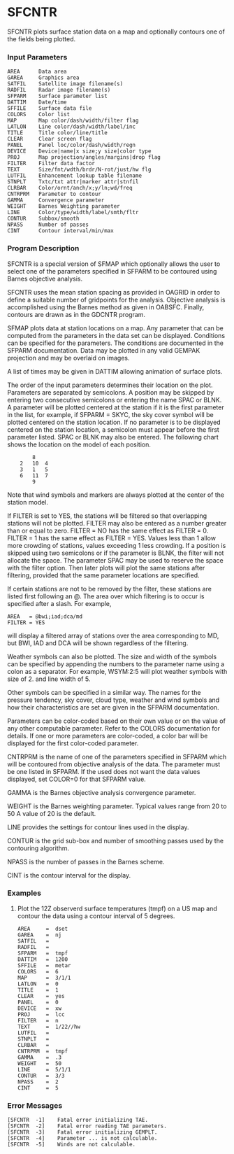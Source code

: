 # SFCNTR

SFCNTR plots surface station data on a map and optionally
       contours one of the fields being plotted.

### Input Parameters
 
    AREA      Data area
    GAREA     Graphics area
    SATFIL    Satellite image filename(s)
    RADFIL    Radar image filename(s)
    SFPARM    Surface parameter list
    DATTIM    Date/time
    SFFILE    Surface data file
    COLORS    Color list
    MAP       Map color/dash/width/filter flag
    LATLON    Line color/dash/width/label/inc
    TITLE     Title color/line/title
    CLEAR     Clear screen flag
    PANEL     Panel loc/color/dash/width/regn
    DEVICE    Device|name|x size;y size|color type
    PROJ      Map projection/angles/margins|drop flag
    FILTER    Filter data factor
    TEXT      Size/fnt/wdth/brdr/N-rot/just/hw flg
    LUTFIL    Enhancement lookup table filename
    STNPLT    Txtc/txt attr|marker attr|stnfil
    CLRBAR    Color/ornt/anch/x;y/ln;wd/freq
    CNTRPRM   Parameter to contour
    GAMMA     Convergence parameter
    WEIGHT    Barnes Weighting parameter
    LINE      Color/type/width/label/smth/fltr
    CONTUR    Subbox/smooth
    NPASS     Number of passes
    CINT      Contour interval/min/max
 
 

### Program Description
 
SFCNTR is a special version of SFMAP which optionally
allows the user to select one of the parameters specified in
SFPARM to be contoured using Barnes objective analysis.

SFCNTR uses the mean station spacing as provided in OAGRID
in order to define a suitable number of gridpoints for the
analysis. Objective analysis is accomplished using the Barnes
method as given in OABSFC. Finally, contours are drawn as in
the GDCNTR program.

SFMAP plots data at station locations on a map.  Any
parameter that can be computed from the parameters in
the data set can be displayed.  Conditions can be specified
for the parameters.  The conditions are documented in the
SFPARM documentation.  Data may be plotted in any
valid GEMPAK projection and may be overlaid on images.

A list of times may be given in DATTIM allowing animation of
surface plots.

The order of the input parameters determines their location
on the plot.  Parameters are separated by semicolons.  A
position may be skipped by entering two consecutive semicolons
or entering the name SPAC or BLNK.  A parameter will be
plotted centered at the station if it is the first parameter
in the list, for example, if SFPARM = SKYC, the sky cover symbol
will be plotted centered on the station location.  If no
parameter is to be displayed centered on the station location,
a semicolon must appear before the first parameter listed.
SPAC or BLNK may also be entered.  The following chart shows
the location on the model of each position.

            8
        2	10	4
        3	1	5
        6	11	7
            9

Note that wind symbols and markers are always plotted at the center
of the station model.

If FILTER is set to YES, the stations will be filtered so that
overlapping stations will not be plotted.  FILTER may also be
entered as a number greater than or equal to zero.  FILTER = NO
has the same effect as FILTER = 0.  FILTER = 1 has the same
effect as FILTER = YES.  Values less than 1 allow more crowding
of stations, values exceeding 1 less crowding.  If a position
is skipped using two semicolons or if the parameter is BLNK, the
filter will not allocate the space.  The parameter SPAC may be
used to reserve the space with the filter option.  Then later
plots will plot the same stations after filtering, provided
that the same parameter locations are specified.

If certain stations are not to be removed by the filter, these
stations are listed first following an @.  The area over which
filtering is to occur is specified after a slash.  For example,

    AREA   = @bwi;iad;dca/md
    FILTER = YES

will display a filtered array of stations over the area
corresponding to MD, but BWI, IAD and DCA will be shown
regardless of the filtering.

Weather symbols can also be plotted.  The size and width of
the symbols can be specified by appending the numbers to the
parameter name using a colon as a separator.  For example,
WSYM:2:5 will plot weather symbols with size of 2. and line
width of 5.

Other symbols can be specified in a similar way.  The names for
the pressure tendency, sky cover, cloud type, weather and wind
symbols and how their characteristics are set are given in the
SFPARM documentation.

Parameters can be color-coded based on their own value or on
the value of any other computable parameter.  Refer to the
COLORS documentation for details.  If one or more parameters
are color-coded, a color bar will be displayed for the first
color-coded parameter.

CNTRPRM is the name of one of the parameters specified in SFPARM
which will be contoured from objective analysis of the data.
The parameter must be one listed in SFPARM. If the used does not
want the data values displayed, set COLOR=0 for that SFPARM value.

GAMMA is the Barnes objective analysis convergence parameter.

WEIGHT is the Barnes weighting parameter. Typical values range from 20 to 50
A value of 20 is the default.

LINE provides the settings for contour lines used in the display.

CONTUR is the grid sub-box and number of smoothing passes used by the
contouring algorithm.

NPASS is the number of passes in the Barnes scheme.

CINT is the contour interval for the display.

 
### Examples
 
1.  Plot the 12Z observerd surface temperatures (tmpf) on a US map and
    contour the data using a contour interval of 5 degrees.

        AREA	 =  dset
        GAREA	 =  nj
        SATFIL	 =
        RADFIL	 =
        SFPARM	 =  tmpf
        DATTIM	 =  1200
        SFFILE	 =  metar
        COLORS	 =  6
        MAP	     =  3/1/1
        LATLON	 =  0
        TITLE	 =  1
        CLEAR	 =  yes
        PANEL	 =  0
        DEVICE	 =  xw
        PROJ	 =  lcc
        FILTER	 =  n
        TEXT	 =  1/22//hw
        LUTFIL   =
        STNPLT   =
        CLRBAR   =
        CNTRPRM  =  tmpf
        GAMMA    =  .3
        WEIGHT   =  50
        LINE     =  5/1/1
        CONTUR   =  3/3
        NPASS    =  2
        CINT     =  5

### Error Messages
 
    [SFCNTR  -1]    Fatal error initializing TAE.
    [SFCNTR  -2]    Fatal error reading TAE parameters.
    [SFCNTR  -3]    Fatal error initializing GEMPLT.
    [SFCNTR  -4]    Parameter ... is not calculable.
    [SFCNTR  -5]    Winds are not calculable.
